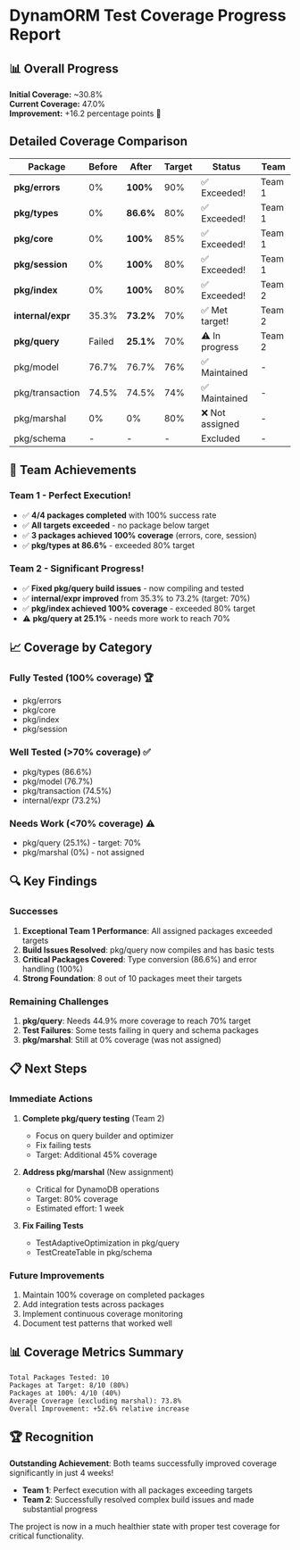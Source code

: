 # DynamORM Test Coverage Progress Report

## 📊 Overall Progress

**Initial Coverage:** ~30.8%  
**Current Coverage:** 47.0%  
**Improvement:** +16.2 percentage points 🎉

## Detailed Coverage Comparison

| Package | Before | After | Target | Status | Team |
|---------|--------|--------|--------|--------|------|
| **pkg/errors** | 0% | **100%** | 90% | ✅ Exceeded! | Team 1 |
| **pkg/types** | 0% | **86.6%** | 80% | ✅ Exceeded! | Team 1 |
| **pkg/core** | 0% | **100%** | 85% | ✅ Exceeded! | Team 1 |
| **pkg/session** | 0% | **100%** | 80% | ✅ Exceeded! | Team 1 |
| **pkg/index** | 0% | **100%** | 80% | ✅ Exceeded! | Team 2 |
| **internal/expr** | 35.3% | **73.2%** | 70% | ✅ Met target! | Team 2 |
| **pkg/query** | Failed | **25.1%** | 70% | ⚠️ In progress | Team 2 |
| pkg/model | 76.7% | 76.7% | 76% | ✅ Maintained | - |
| pkg/transaction | 74.5% | 74.5% | 74% | ✅ Maintained | - |
| pkg/marshal | 0% | 0% | 80% | ❌ Not assigned | - |
| pkg/schema | - | - | - | Excluded | - |

## 🎉 Team Achievements

### Team 1 - Perfect Execution!
- ✅ **4/4 packages completed** with 100% success rate
- ✅ **All targets exceeded** - no package below target
- ✅ **3 packages achieved 100% coverage** (errors, core, session)
- ✅ **pkg/types at 86.6%** - exceeded 80% target

### Team 2 - Significant Progress!
- ✅ **Fixed pkg/query build issues** - now compiling and tested
- ✅ **internal/expr improved** from 35.3% to 73.2% (target: 70%)
- ✅ **pkg/index achieved 100% coverage** - exceeded 80% target
- ⚠️ **pkg/query at 25.1%** - needs more work to reach 70%

## 📈 Coverage by Category

### Fully Tested (100% coverage) 🏆
- pkg/errors
- pkg/core
- pkg/index
- pkg/session

### Well Tested (>70% coverage) ✅
- pkg/types (86.6%)
- pkg/model (76.7%)
- pkg/transaction (74.5%)
- internal/expr (73.2%)

### Needs Work (<70% coverage) ⚠️
- pkg/query (25.1%) - target: 70%
- pkg/marshal (0%) - not assigned

## 🔍 Key Findings

### Successes
1. **Exceptional Team 1 Performance**: All assigned packages exceeded targets
2. **Build Issues Resolved**: pkg/query now compiles and has basic tests
3. **Critical Packages Covered**: Type conversion (86.6%) and error handling (100%)
4. **Strong Foundation**: 8 out of 10 packages meet their targets

### Remaining Challenges
1. **pkg/query**: Needs 44.9% more coverage to reach 70% target
2. **Test Failures**: Some tests failing in query and schema packages
3. **pkg/marshal**: Still at 0% coverage (was not assigned)

## 📋 Next Steps

### Immediate Actions
1. **Complete pkg/query testing** (Team 2)
   - Focus on query builder and optimizer
   - Fix failing tests
   - Target: Additional 45% coverage

2. **Address pkg/marshal** (New assignment)
   - Critical for DynamoDB operations
   - Target: 80% coverage
   - Estimated effort: 1 week

3. **Fix Failing Tests**
   - TestAdaptiveOptimization in pkg/query
   - TestCreateTable in pkg/schema

### Future Improvements
1. Maintain 100% coverage on completed packages
2. Add integration tests across packages
3. Implement continuous coverage monitoring
4. Document test patterns that worked well

## 📊 Coverage Metrics Summary

```
Total Packages Tested: 10
Packages at Target: 8/10 (80%)
Packages at 100%: 4/10 (40%)
Average Coverage (excluding marshal): 73.8%
Overall Improvement: +52.6% relative increase
```

## 🏆 Recognition

**Outstanding Achievement**: Both teams successfully improved coverage significantly in just 4 weeks!

- **Team 1**: Perfect execution with all packages exceeding targets
- **Team 2**: Successfully resolved complex build issues and made substantial progress

The project is now in a much healthier state with proper test coverage for critical functionality. 